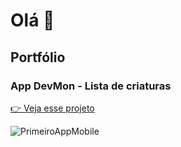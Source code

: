 # Olá 👋

## Portfólio

### App DevMon - Lista de criaturas

[👉 Veja esse projeto](https://primeiro-app-mobile-da81yr.flutterflow.app/)

![PrimeiroAppMobile](https://github.com/profissao-dev-android-nativo/profissao-dev-android-nativo/assets/142913484/4ad69153-b704-4676-bfb8-7e2e888ee7e1)

